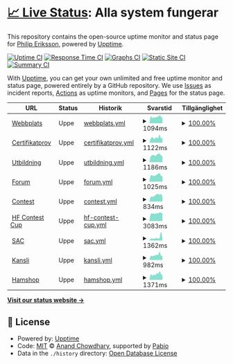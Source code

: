 # [📈 Live Status](https://phieri.github.io/upptime): <!--live status--> **Alla system fungerar**

This repository contains the open-source uptime monitor and status page for [Philip Eriksson](https://www.philiperiksson.se), powered by [Upptime](https://github.com/upptime/upptime).

[![Uptime CI](https://github.com/phieri/upptime/workflows/Uptime%20CI/badge.svg)](https://github.com/phieri/upptime/actions?query=workflow%3A%22Uptime+CI%22)
[![Response Time CI](https://github.com/phieri/upptime/workflows/Response%20Time%20CI/badge.svg)](https://github.com/phieri/upptime/actions?query=workflow%3A%22Response+Time+CI%22)
[![Graphs CI](https://github.com/phieri/upptime/workflows/Graphs%20CI/badge.svg)](https://github.com/phieri/upptime/actions?query=workflow%3A%22Graphs+CI%22)
[![Static Site CI](https://github.com/phieri/upptime/workflows/Static%20Site%20CI/badge.svg)](https://github.com/phieri/upptime/actions?query=workflow%3A%22Static+Site+CI%22)
[![Summary CI](https://github.com/phieri/upptime/workflows/Summary%20CI/badge.svg)](https://github.com/phieri/upptime/actions?query=workflow%3A%22Summary+CI%22)

With [Upptime](https://upptime.js.org), you can get your own unlimited and free uptime monitor and status page, powered entirely by a GitHub repository. We use [Issues](https://github.com/phieri/upptime/issues) as incident reports, [Actions](https://github.com/phieri/upptime/actions) as uptime monitors, and [Pages](https://phieri.github.io/upptime) for the status page.

<!--start: status pages-->
<!-- This summary is generated by Upptime (https://github.com/upptime/upptime) -->
<!-- Do not edit this manually, your changes will be overwritten -->
<!-- prettier-ignore -->
| URL | Status | Historik | Svarstid | Tillgänglighet |
| --- | ------ | ------- | ------------- | ------ |
| <img alt="" src="https://icons.duckduckgo.com/ip3/www.ssa.se.ico" height="13"> [Webbplats](https://www.ssa.se) | Uppe | [webbplats.yml](https://github.com/phieri/upptime/commits/HEAD/history/webbplats.yml) | <details><summary><img alt="Response time graph" src="./graphs/webbplats/response-time-week.png" height="20"> 1094ms</summary><br><a href="https://phieri.github.io/upptime/history/webbplats"><img alt="Svarstid 1096" src="https://img.shields.io/endpoint?url=https%3A%2F%2Fraw.githubusercontent.com%2Fphieri%2Fupptime%2FHEAD%2Fapi%2Fwebbplats%2Fresponse-time.json"></a><br><a href="https://phieri.github.io/upptime/history/webbplats"><img alt="24-hour response time 931" src="https://img.shields.io/endpoint?url=https%3A%2F%2Fraw.githubusercontent.com%2Fphieri%2Fupptime%2FHEAD%2Fapi%2Fwebbplats%2Fresponse-time-day.json"></a><br><a href="https://phieri.github.io/upptime/history/webbplats"><img alt="7-day response time 1094" src="https://img.shields.io/endpoint?url=https%3A%2F%2Fraw.githubusercontent.com%2Fphieri%2Fupptime%2FHEAD%2Fapi%2Fwebbplats%2Fresponse-time-week.json"></a><br><a href="https://phieri.github.io/upptime/history/webbplats"><img alt="30-day response time 1074" src="https://img.shields.io/endpoint?url=https%3A%2F%2Fraw.githubusercontent.com%2Fphieri%2Fupptime%2FHEAD%2Fapi%2Fwebbplats%2Fresponse-time-month.json"></a><br><a href="https://phieri.github.io/upptime/history/webbplats"><img alt="1-year response time 1096" src="https://img.shields.io/endpoint?url=https%3A%2F%2Fraw.githubusercontent.com%2Fphieri%2Fupptime%2FHEAD%2Fapi%2Fwebbplats%2Fresponse-time-year.json"></a></details> | <details><summary><a href="https://phieri.github.io/upptime/history/webbplats">100.00%</a></summary><a href="https://phieri.github.io/upptime/history/webbplats"><img alt="Tillgänglighet 100.00%" src="https://img.shields.io/endpoint?url=https%3A%2F%2Fraw.githubusercontent.com%2Fphieri%2Fupptime%2FHEAD%2Fapi%2Fwebbplats%2Fuptime.json"></a><br><a href="https://phieri.github.io/upptime/history/webbplats"><img alt="24-hour uptime 100.00%" src="https://img.shields.io/endpoint?url=https%3A%2F%2Fraw.githubusercontent.com%2Fphieri%2Fupptime%2FHEAD%2Fapi%2Fwebbplats%2Fuptime-day.json"></a><br><a href="https://phieri.github.io/upptime/history/webbplats"><img alt="7-day uptime 100.00%" src="https://img.shields.io/endpoint?url=https%3A%2F%2Fraw.githubusercontent.com%2Fphieri%2Fupptime%2FHEAD%2Fapi%2Fwebbplats%2Fuptime-week.json"></a><br><a href="https://phieri.github.io/upptime/history/webbplats"><img alt="30-day uptime 100.00%" src="https://img.shields.io/endpoint?url=https%3A%2F%2Fraw.githubusercontent.com%2Fphieri%2Fupptime%2FHEAD%2Fapi%2Fwebbplats%2Fuptime-month.json"></a><br><a href="https://phieri.github.io/upptime/history/webbplats"><img alt="1-year uptime 100.00%" src="https://img.shields.io/endpoint?url=https%3A%2F%2Fraw.githubusercontent.com%2Fphieri%2Fupptime%2FHEAD%2Fapi%2Fwebbplats%2Fuptime-year.json"></a></details>
| <img alt="" src="https://icons.duckduckgo.com/ip3/examen.ssa.se.ico" height="13"> [Certifikatprov](https://examen.ssa.se) | Uppe | [certifikatprov.yml](https://github.com/phieri/upptime/commits/HEAD/history/certifikatprov.yml) | <details><summary><img alt="Response time graph" src="./graphs/certifikatprov/response-time-week.png" height="20"> 1122ms</summary><br><a href="https://phieri.github.io/upptime/history/certifikatprov"><img alt="Svarstid 1071" src="https://img.shields.io/endpoint?url=https%3A%2F%2Fraw.githubusercontent.com%2Fphieri%2Fupptime%2FHEAD%2Fapi%2Fcertifikatprov%2Fresponse-time.json"></a><br><a href="https://phieri.github.io/upptime/history/certifikatprov"><img alt="24-hour response time 792" src="https://img.shields.io/endpoint?url=https%3A%2F%2Fraw.githubusercontent.com%2Fphieri%2Fupptime%2FHEAD%2Fapi%2Fcertifikatprov%2Fresponse-time-day.json"></a><br><a href="https://phieri.github.io/upptime/history/certifikatprov"><img alt="7-day response time 1122" src="https://img.shields.io/endpoint?url=https%3A%2F%2Fraw.githubusercontent.com%2Fphieri%2Fupptime%2FHEAD%2Fapi%2Fcertifikatprov%2Fresponse-time-week.json"></a><br><a href="https://phieri.github.io/upptime/history/certifikatprov"><img alt="30-day response time 1060" src="https://img.shields.io/endpoint?url=https%3A%2F%2Fraw.githubusercontent.com%2Fphieri%2Fupptime%2FHEAD%2Fapi%2Fcertifikatprov%2Fresponse-time-month.json"></a><br><a href="https://phieri.github.io/upptime/history/certifikatprov"><img alt="1-year response time 1071" src="https://img.shields.io/endpoint?url=https%3A%2F%2Fraw.githubusercontent.com%2Fphieri%2Fupptime%2FHEAD%2Fapi%2Fcertifikatprov%2Fresponse-time-year.json"></a></details> | <details><summary><a href="https://phieri.github.io/upptime/history/certifikatprov">100.00%</a></summary><a href="https://phieri.github.io/upptime/history/certifikatprov"><img alt="Tillgänglighet 100.00%" src="https://img.shields.io/endpoint?url=https%3A%2F%2Fraw.githubusercontent.com%2Fphieri%2Fupptime%2FHEAD%2Fapi%2Fcertifikatprov%2Fuptime.json"></a><br><a href="https://phieri.github.io/upptime/history/certifikatprov"><img alt="24-hour uptime 100.00%" src="https://img.shields.io/endpoint?url=https%3A%2F%2Fraw.githubusercontent.com%2Fphieri%2Fupptime%2FHEAD%2Fapi%2Fcertifikatprov%2Fuptime-day.json"></a><br><a href="https://phieri.github.io/upptime/history/certifikatprov"><img alt="7-day uptime 100.00%" src="https://img.shields.io/endpoint?url=https%3A%2F%2Fraw.githubusercontent.com%2Fphieri%2Fupptime%2FHEAD%2Fapi%2Fcertifikatprov%2Fuptime-week.json"></a><br><a href="https://phieri.github.io/upptime/history/certifikatprov"><img alt="30-day uptime 100.00%" src="https://img.shields.io/endpoint?url=https%3A%2F%2Fraw.githubusercontent.com%2Fphieri%2Fupptime%2FHEAD%2Fapi%2Fcertifikatprov%2Fuptime-month.json"></a><br><a href="https://phieri.github.io/upptime/history/certifikatprov"><img alt="1-year uptime 100.00%" src="https://img.shields.io/endpoint?url=https%3A%2F%2Fraw.githubusercontent.com%2Fphieri%2Fupptime%2FHEAD%2Fapi%2Fcertifikatprov%2Fuptime-year.json"></a></details>
| <img alt="" src="https://icons.duckduckgo.com/ip3/kurs.ssa.se.ico" height="13"> [Utbildning](https://kurs.ssa.se) | Uppe | [utbildning.yml](https://github.com/phieri/upptime/commits/HEAD/history/utbildning.yml) | <details><summary><img alt="Response time graph" src="./graphs/utbildning/response-time-week.png" height="20"> 1186ms</summary><br><a href="https://phieri.github.io/upptime/history/utbildning"><img alt="Svarstid 1109" src="https://img.shields.io/endpoint?url=https%3A%2F%2Fraw.githubusercontent.com%2Fphieri%2Fupptime%2FHEAD%2Fapi%2Futbildning%2Fresponse-time.json"></a><br><a href="https://phieri.github.io/upptime/history/utbildning"><img alt="24-hour response time 1559" src="https://img.shields.io/endpoint?url=https%3A%2F%2Fraw.githubusercontent.com%2Fphieri%2Fupptime%2FHEAD%2Fapi%2Futbildning%2Fresponse-time-day.json"></a><br><a href="https://phieri.github.io/upptime/history/utbildning"><img alt="7-day response time 1186" src="https://img.shields.io/endpoint?url=https%3A%2F%2Fraw.githubusercontent.com%2Fphieri%2Fupptime%2FHEAD%2Fapi%2Futbildning%2Fresponse-time-week.json"></a><br><a href="https://phieri.github.io/upptime/history/utbildning"><img alt="30-day response time 1117" src="https://img.shields.io/endpoint?url=https%3A%2F%2Fraw.githubusercontent.com%2Fphieri%2Fupptime%2FHEAD%2Fapi%2Futbildning%2Fresponse-time-month.json"></a><br><a href="https://phieri.github.io/upptime/history/utbildning"><img alt="1-year response time 1109" src="https://img.shields.io/endpoint?url=https%3A%2F%2Fraw.githubusercontent.com%2Fphieri%2Fupptime%2FHEAD%2Fapi%2Futbildning%2Fresponse-time-year.json"></a></details> | <details><summary><a href="https://phieri.github.io/upptime/history/utbildning">100.00%</a></summary><a href="https://phieri.github.io/upptime/history/utbildning"><img alt="Tillgänglighet 100.00%" src="https://img.shields.io/endpoint?url=https%3A%2F%2Fraw.githubusercontent.com%2Fphieri%2Fupptime%2FHEAD%2Fapi%2Futbildning%2Fuptime.json"></a><br><a href="https://phieri.github.io/upptime/history/utbildning"><img alt="24-hour uptime 100.00%" src="https://img.shields.io/endpoint?url=https%3A%2F%2Fraw.githubusercontent.com%2Fphieri%2Fupptime%2FHEAD%2Fapi%2Futbildning%2Fuptime-day.json"></a><br><a href="https://phieri.github.io/upptime/history/utbildning"><img alt="7-day uptime 100.00%" src="https://img.shields.io/endpoint?url=https%3A%2F%2Fraw.githubusercontent.com%2Fphieri%2Fupptime%2FHEAD%2Fapi%2Futbildning%2Fuptime-week.json"></a><br><a href="https://phieri.github.io/upptime/history/utbildning"><img alt="30-day uptime 100.00%" src="https://img.shields.io/endpoint?url=https%3A%2F%2Fraw.githubusercontent.com%2Fphieri%2Fupptime%2FHEAD%2Fapi%2Futbildning%2Fuptime-month.json"></a><br><a href="https://phieri.github.io/upptime/history/utbildning"><img alt="1-year uptime 100.00%" src="https://img.shields.io/endpoint?url=https%3A%2F%2Fraw.githubusercontent.com%2Fphieri%2Fupptime%2FHEAD%2Fapi%2Futbildning%2Fuptime-year.json"></a></details>
| <img alt="" src="https://icons.duckduckgo.com/ip3/forum.ssa.se.ico" height="13"> [Forum](https://forum.ssa.se) | Uppe | [forum.yml](https://github.com/phieri/upptime/commits/HEAD/history/forum.yml) | <details><summary><img alt="Response time graph" src="./graphs/forum/response-time-week.png" height="20"> 1025ms</summary><br><a href="https://phieri.github.io/upptime/history/forum"><img alt="Svarstid 981" src="https://img.shields.io/endpoint?url=https%3A%2F%2Fraw.githubusercontent.com%2Fphieri%2Fupptime%2FHEAD%2Fapi%2Fforum%2Fresponse-time.json"></a><br><a href="https://phieri.github.io/upptime/history/forum"><img alt="24-hour response time 913" src="https://img.shields.io/endpoint?url=https%3A%2F%2Fraw.githubusercontent.com%2Fphieri%2Fupptime%2FHEAD%2Fapi%2Fforum%2Fresponse-time-day.json"></a><br><a href="https://phieri.github.io/upptime/history/forum"><img alt="7-day response time 1025" src="https://img.shields.io/endpoint?url=https%3A%2F%2Fraw.githubusercontent.com%2Fphieri%2Fupptime%2FHEAD%2Fapi%2Fforum%2Fresponse-time-week.json"></a><br><a href="https://phieri.github.io/upptime/history/forum"><img alt="30-day response time 981" src="https://img.shields.io/endpoint?url=https%3A%2F%2Fraw.githubusercontent.com%2Fphieri%2Fupptime%2FHEAD%2Fapi%2Fforum%2Fresponse-time-month.json"></a><br><a href="https://phieri.github.io/upptime/history/forum"><img alt="1-year response time 981" src="https://img.shields.io/endpoint?url=https%3A%2F%2Fraw.githubusercontent.com%2Fphieri%2Fupptime%2FHEAD%2Fapi%2Fforum%2Fresponse-time-year.json"></a></details> | <details><summary><a href="https://phieri.github.io/upptime/history/forum">100.00%</a></summary><a href="https://phieri.github.io/upptime/history/forum"><img alt="Tillgänglighet 100.00%" src="https://img.shields.io/endpoint?url=https%3A%2F%2Fraw.githubusercontent.com%2Fphieri%2Fupptime%2FHEAD%2Fapi%2Fforum%2Fuptime.json"></a><br><a href="https://phieri.github.io/upptime/history/forum"><img alt="24-hour uptime 100.00%" src="https://img.shields.io/endpoint?url=https%3A%2F%2Fraw.githubusercontent.com%2Fphieri%2Fupptime%2FHEAD%2Fapi%2Fforum%2Fuptime-day.json"></a><br><a href="https://phieri.github.io/upptime/history/forum"><img alt="7-day uptime 100.00%" src="https://img.shields.io/endpoint?url=https%3A%2F%2Fraw.githubusercontent.com%2Fphieri%2Fupptime%2FHEAD%2Fapi%2Fforum%2Fuptime-week.json"></a><br><a href="https://phieri.github.io/upptime/history/forum"><img alt="30-day uptime 100.00%" src="https://img.shields.io/endpoint?url=https%3A%2F%2Fraw.githubusercontent.com%2Fphieri%2Fupptime%2FHEAD%2Fapi%2Fforum%2Fuptime-month.json"></a><br><a href="https://phieri.github.io/upptime/history/forum"><img alt="1-year uptime 100.00%" src="https://img.shields.io/endpoint?url=https%3A%2F%2Fraw.githubusercontent.com%2Fphieri%2Fupptime%2FHEAD%2Fapi%2Fforum%2Fuptime-year.json"></a></details>
| <img alt="" src="https://icons.duckduckgo.com/ip3/contest.ssa.se.ico" height="13"> [Contest](https://contest.ssa.se) | Uppe | [contest.yml](https://github.com/phieri/upptime/commits/HEAD/history/contest.yml) | <details><summary><img alt="Response time graph" src="./graphs/contest/response-time-week.png" height="20"> 834ms</summary><br><a href="https://phieri.github.io/upptime/history/contest"><img alt="Svarstid 776" src="https://img.shields.io/endpoint?url=https%3A%2F%2Fraw.githubusercontent.com%2Fphieri%2Fupptime%2FHEAD%2Fapi%2Fcontest%2Fresponse-time.json"></a><br><a href="https://phieri.github.io/upptime/history/contest"><img alt="24-hour response time 694" src="https://img.shields.io/endpoint?url=https%3A%2F%2Fraw.githubusercontent.com%2Fphieri%2Fupptime%2FHEAD%2Fapi%2Fcontest%2Fresponse-time-day.json"></a><br><a href="https://phieri.github.io/upptime/history/contest"><img alt="7-day response time 834" src="https://img.shields.io/endpoint?url=https%3A%2F%2Fraw.githubusercontent.com%2Fphieri%2Fupptime%2FHEAD%2Fapi%2Fcontest%2Fresponse-time-week.json"></a><br><a href="https://phieri.github.io/upptime/history/contest"><img alt="30-day response time 776" src="https://img.shields.io/endpoint?url=https%3A%2F%2Fraw.githubusercontent.com%2Fphieri%2Fupptime%2FHEAD%2Fapi%2Fcontest%2Fresponse-time-month.json"></a><br><a href="https://phieri.github.io/upptime/history/contest"><img alt="1-year response time 776" src="https://img.shields.io/endpoint?url=https%3A%2F%2Fraw.githubusercontent.com%2Fphieri%2Fupptime%2FHEAD%2Fapi%2Fcontest%2Fresponse-time-year.json"></a></details> | <details><summary><a href="https://phieri.github.io/upptime/history/contest">100.00%</a></summary><a href="https://phieri.github.io/upptime/history/contest"><img alt="Tillgänglighet 100.00%" src="https://img.shields.io/endpoint?url=https%3A%2F%2Fraw.githubusercontent.com%2Fphieri%2Fupptime%2FHEAD%2Fapi%2Fcontest%2Fuptime.json"></a><br><a href="https://phieri.github.io/upptime/history/contest"><img alt="24-hour uptime 100.00%" src="https://img.shields.io/endpoint?url=https%3A%2F%2Fraw.githubusercontent.com%2Fphieri%2Fupptime%2FHEAD%2Fapi%2Fcontest%2Fuptime-day.json"></a><br><a href="https://phieri.github.io/upptime/history/contest"><img alt="7-day uptime 100.00%" src="https://img.shields.io/endpoint?url=https%3A%2F%2Fraw.githubusercontent.com%2Fphieri%2Fupptime%2FHEAD%2Fapi%2Fcontest%2Fuptime-week.json"></a><br><a href="https://phieri.github.io/upptime/history/contest"><img alt="30-day uptime 100.00%" src="https://img.shields.io/endpoint?url=https%3A%2F%2Fraw.githubusercontent.com%2Fphieri%2Fupptime%2FHEAD%2Fapi%2Fcontest%2Fuptime-month.json"></a><br><a href="https://phieri.github.io/upptime/history/contest"><img alt="1-year uptime 100.00%" src="https://img.shields.io/endpoint?url=https%3A%2F%2Fraw.githubusercontent.com%2Fphieri%2Fupptime%2FHEAD%2Fapi%2Fcontest%2Fuptime-year.json"></a></details>
| <img alt="" src="https://icons.duckduckgo.com/ip3/hfcup.ssa.se.ico" height="13"> [HF Contest Cup](https://hfcup.ssa.se) | Uppe | [hf-contest-cup.yml](https://github.com/phieri/upptime/commits/HEAD/history/hf-contest-cup.yml) | <details><summary><img alt="Response time graph" src="./graphs/hf-contest-cup/response-time-week.png" height="20"> 3083ms</summary><br><a href="https://phieri.github.io/upptime/history/hf-contest-cup"><img alt="Svarstid 3064" src="https://img.shields.io/endpoint?url=https%3A%2F%2Fraw.githubusercontent.com%2Fphieri%2Fupptime%2FHEAD%2Fapi%2Fhf-contest-cup%2Fresponse-time.json"></a><br><a href="https://phieri.github.io/upptime/history/hf-contest-cup"><img alt="24-hour response time 2995" src="https://img.shields.io/endpoint?url=https%3A%2F%2Fraw.githubusercontent.com%2Fphieri%2Fupptime%2FHEAD%2Fapi%2Fhf-contest-cup%2Fresponse-time-day.json"></a><br><a href="https://phieri.github.io/upptime/history/hf-contest-cup"><img alt="7-day response time 3083" src="https://img.shields.io/endpoint?url=https%3A%2F%2Fraw.githubusercontent.com%2Fphieri%2Fupptime%2FHEAD%2Fapi%2Fhf-contest-cup%2Fresponse-time-week.json"></a><br><a href="https://phieri.github.io/upptime/history/hf-contest-cup"><img alt="30-day response time 3064" src="https://img.shields.io/endpoint?url=https%3A%2F%2Fraw.githubusercontent.com%2Fphieri%2Fupptime%2FHEAD%2Fapi%2Fhf-contest-cup%2Fresponse-time-month.json"></a><br><a href="https://phieri.github.io/upptime/history/hf-contest-cup"><img alt="1-year response time 3064" src="https://img.shields.io/endpoint?url=https%3A%2F%2Fraw.githubusercontent.com%2Fphieri%2Fupptime%2FHEAD%2Fapi%2Fhf-contest-cup%2Fresponse-time-year.json"></a></details> | <details><summary><a href="https://phieri.github.io/upptime/history/hf-contest-cup">100.00%</a></summary><a href="https://phieri.github.io/upptime/history/hf-contest-cup"><img alt="Tillgänglighet 100.00%" src="https://img.shields.io/endpoint?url=https%3A%2F%2Fraw.githubusercontent.com%2Fphieri%2Fupptime%2FHEAD%2Fapi%2Fhf-contest-cup%2Fuptime.json"></a><br><a href="https://phieri.github.io/upptime/history/hf-contest-cup"><img alt="24-hour uptime 100.00%" src="https://img.shields.io/endpoint?url=https%3A%2F%2Fraw.githubusercontent.com%2Fphieri%2Fupptime%2FHEAD%2Fapi%2Fhf-contest-cup%2Fuptime-day.json"></a><br><a href="https://phieri.github.io/upptime/history/hf-contest-cup"><img alt="7-day uptime 100.00%" src="https://img.shields.io/endpoint?url=https%3A%2F%2Fraw.githubusercontent.com%2Fphieri%2Fupptime%2FHEAD%2Fapi%2Fhf-contest-cup%2Fuptime-week.json"></a><br><a href="https://phieri.github.io/upptime/history/hf-contest-cup"><img alt="30-day uptime 100.00%" src="https://img.shields.io/endpoint?url=https%3A%2F%2Fraw.githubusercontent.com%2Fphieri%2Fupptime%2FHEAD%2Fapi%2Fhf-contest-cup%2Fuptime-month.json"></a><br><a href="https://phieri.github.io/upptime/history/hf-contest-cup"><img alt="1-year uptime 100.00%" src="https://img.shields.io/endpoint?url=https%3A%2F%2Fraw.githubusercontent.com%2Fphieri%2Fupptime%2FHEAD%2Fapi%2Fhf-contest-cup%2Fuptime-year.json"></a></details>
| <img alt="" src="https://icons.duckduckgo.com/ip3/www.sactest.net.ico" height="13"> [SAC](https://www.sactest.net) | Uppe | [sac.yml](https://github.com/phieri/upptime/commits/HEAD/history/sac.yml) | <details><summary><img alt="Response time graph" src="./graphs/sac/response-time-week.png" height="20"> 1362ms</summary><br><a href="https://phieri.github.io/upptime/history/sac"><img alt="Svarstid 1368" src="https://img.shields.io/endpoint?url=https%3A%2F%2Fraw.githubusercontent.com%2Fphieri%2Fupptime%2FHEAD%2Fapi%2Fsac%2Fresponse-time.json"></a><br><a href="https://phieri.github.io/upptime/history/sac"><img alt="24-hour response time 932" src="https://img.shields.io/endpoint?url=https%3A%2F%2Fraw.githubusercontent.com%2Fphieri%2Fupptime%2FHEAD%2Fapi%2Fsac%2Fresponse-time-day.json"></a><br><a href="https://phieri.github.io/upptime/history/sac"><img alt="7-day response time 1362" src="https://img.shields.io/endpoint?url=https%3A%2F%2Fraw.githubusercontent.com%2Fphieri%2Fupptime%2FHEAD%2Fapi%2Fsac%2Fresponse-time-week.json"></a><br><a href="https://phieri.github.io/upptime/history/sac"><img alt="30-day response time 1368" src="https://img.shields.io/endpoint?url=https%3A%2F%2Fraw.githubusercontent.com%2Fphieri%2Fupptime%2FHEAD%2Fapi%2Fsac%2Fresponse-time-month.json"></a><br><a href="https://phieri.github.io/upptime/history/sac"><img alt="1-year response time 1368" src="https://img.shields.io/endpoint?url=https%3A%2F%2Fraw.githubusercontent.com%2Fphieri%2Fupptime%2FHEAD%2Fapi%2Fsac%2Fresponse-time-year.json"></a></details> | <details><summary><a href="https://phieri.github.io/upptime/history/sac">100.00%</a></summary><a href="https://phieri.github.io/upptime/history/sac"><img alt="Tillgänglighet 100.00%" src="https://img.shields.io/endpoint?url=https%3A%2F%2Fraw.githubusercontent.com%2Fphieri%2Fupptime%2FHEAD%2Fapi%2Fsac%2Fuptime.json"></a><br><a href="https://phieri.github.io/upptime/history/sac"><img alt="24-hour uptime 100.00%" src="https://img.shields.io/endpoint?url=https%3A%2F%2Fraw.githubusercontent.com%2Fphieri%2Fupptime%2FHEAD%2Fapi%2Fsac%2Fuptime-day.json"></a><br><a href="https://phieri.github.io/upptime/history/sac"><img alt="7-day uptime 100.00%" src="https://img.shields.io/endpoint?url=https%3A%2F%2Fraw.githubusercontent.com%2Fphieri%2Fupptime%2FHEAD%2Fapi%2Fsac%2Fuptime-week.json"></a><br><a href="https://phieri.github.io/upptime/history/sac"><img alt="30-day uptime 100.00%" src="https://img.shields.io/endpoint?url=https%3A%2F%2Fraw.githubusercontent.com%2Fphieri%2Fupptime%2FHEAD%2Fapi%2Fsac%2Fuptime-month.json"></a><br><a href="https://phieri.github.io/upptime/history/sac"><img alt="1-year uptime 100.00%" src="https://img.shields.io/endpoint?url=https%3A%2F%2Fraw.githubusercontent.com%2Fphieri%2Fupptime%2FHEAD%2Fapi%2Fsac%2Fuptime-year.json"></a></details>
| <img alt="" src="https://icons.duckduckgo.com/ip3/kansli.ssa.se.ico" height="13"> [Kansli](https://kansli.ssa.se) | Uppe | [kansli.yml](https://github.com/phieri/upptime/commits/HEAD/history/kansli.yml) | <details><summary><img alt="Response time graph" src="./graphs/kansli/response-time-week.png" height="20"> 982ms</summary><br><a href="https://phieri.github.io/upptime/history/kansli"><img alt="Svarstid 1019" src="https://img.shields.io/endpoint?url=https%3A%2F%2Fraw.githubusercontent.com%2Fphieri%2Fupptime%2FHEAD%2Fapi%2Fkansli%2Fresponse-time.json"></a><br><a href="https://phieri.github.io/upptime/history/kansli"><img alt="24-hour response time 882" src="https://img.shields.io/endpoint?url=https%3A%2F%2Fraw.githubusercontent.com%2Fphieri%2Fupptime%2FHEAD%2Fapi%2Fkansli%2Fresponse-time-day.json"></a><br><a href="https://phieri.github.io/upptime/history/kansli"><img alt="7-day response time 982" src="https://img.shields.io/endpoint?url=https%3A%2F%2Fraw.githubusercontent.com%2Fphieri%2Fupptime%2FHEAD%2Fapi%2Fkansli%2Fresponse-time-week.json"></a><br><a href="https://phieri.github.io/upptime/history/kansli"><img alt="30-day response time 1017" src="https://img.shields.io/endpoint?url=https%3A%2F%2Fraw.githubusercontent.com%2Fphieri%2Fupptime%2FHEAD%2Fapi%2Fkansli%2Fresponse-time-month.json"></a><br><a href="https://phieri.github.io/upptime/history/kansli"><img alt="1-year response time 1019" src="https://img.shields.io/endpoint?url=https%3A%2F%2Fraw.githubusercontent.com%2Fphieri%2Fupptime%2FHEAD%2Fapi%2Fkansli%2Fresponse-time-year.json"></a></details> | <details><summary><a href="https://phieri.github.io/upptime/history/kansli">100.00%</a></summary><a href="https://phieri.github.io/upptime/history/kansli"><img alt="Tillgänglighet 100.00%" src="https://img.shields.io/endpoint?url=https%3A%2F%2Fraw.githubusercontent.com%2Fphieri%2Fupptime%2FHEAD%2Fapi%2Fkansli%2Fuptime.json"></a><br><a href="https://phieri.github.io/upptime/history/kansli"><img alt="24-hour uptime 100.00%" src="https://img.shields.io/endpoint?url=https%3A%2F%2Fraw.githubusercontent.com%2Fphieri%2Fupptime%2FHEAD%2Fapi%2Fkansli%2Fuptime-day.json"></a><br><a href="https://phieri.github.io/upptime/history/kansli"><img alt="7-day uptime 100.00%" src="https://img.shields.io/endpoint?url=https%3A%2F%2Fraw.githubusercontent.com%2Fphieri%2Fupptime%2FHEAD%2Fapi%2Fkansli%2Fuptime-week.json"></a><br><a href="https://phieri.github.io/upptime/history/kansli"><img alt="30-day uptime 100.00%" src="https://img.shields.io/endpoint?url=https%3A%2F%2Fraw.githubusercontent.com%2Fphieri%2Fupptime%2FHEAD%2Fapi%2Fkansli%2Fuptime-month.json"></a><br><a href="https://phieri.github.io/upptime/history/kansli"><img alt="1-year uptime 100.00%" src="https://img.shields.io/endpoint?url=https%3A%2F%2Fraw.githubusercontent.com%2Fphieri%2Fupptime%2FHEAD%2Fapi%2Fkansli%2Fuptime-year.json"></a></details>
| <img alt="" src="https://icons.duckduckgo.com/ip3/hamshop.ssa.se.ico" height="13"> [Hamshop](https://hamshop.ssa.se) | Uppe | [hamshop.yml](https://github.com/phieri/upptime/commits/HEAD/history/hamshop.yml) | <details><summary><img alt="Response time graph" src="./graphs/hamshop/response-time-week.png" height="20"> 1371ms</summary><br><a href="https://phieri.github.io/upptime/history/hamshop"><img alt="Svarstid 1472" src="https://img.shields.io/endpoint?url=https%3A%2F%2Fraw.githubusercontent.com%2Fphieri%2Fupptime%2FHEAD%2Fapi%2Fhamshop%2Fresponse-time.json"></a><br><a href="https://phieri.github.io/upptime/history/hamshop"><img alt="24-hour response time 2042" src="https://img.shields.io/endpoint?url=https%3A%2F%2Fraw.githubusercontent.com%2Fphieri%2Fupptime%2FHEAD%2Fapi%2Fhamshop%2Fresponse-time-day.json"></a><br><a href="https://phieri.github.io/upptime/history/hamshop"><img alt="7-day response time 1371" src="https://img.shields.io/endpoint?url=https%3A%2F%2Fraw.githubusercontent.com%2Fphieri%2Fupptime%2FHEAD%2Fapi%2Fhamshop%2Fresponse-time-week.json"></a><br><a href="https://phieri.github.io/upptime/history/hamshop"><img alt="30-day response time 1462" src="https://img.shields.io/endpoint?url=https%3A%2F%2Fraw.githubusercontent.com%2Fphieri%2Fupptime%2FHEAD%2Fapi%2Fhamshop%2Fresponse-time-month.json"></a><br><a href="https://phieri.github.io/upptime/history/hamshop"><img alt="1-year response time 1472" src="https://img.shields.io/endpoint?url=https%3A%2F%2Fraw.githubusercontent.com%2Fphieri%2Fupptime%2FHEAD%2Fapi%2Fhamshop%2Fresponse-time-year.json"></a></details> | <details><summary><a href="https://phieri.github.io/upptime/history/hamshop">100.00%</a></summary><a href="https://phieri.github.io/upptime/history/hamshop"><img alt="Tillgänglighet 100.00%" src="https://img.shields.io/endpoint?url=https%3A%2F%2Fraw.githubusercontent.com%2Fphieri%2Fupptime%2FHEAD%2Fapi%2Fhamshop%2Fuptime.json"></a><br><a href="https://phieri.github.io/upptime/history/hamshop"><img alt="24-hour uptime 100.00%" src="https://img.shields.io/endpoint?url=https%3A%2F%2Fraw.githubusercontent.com%2Fphieri%2Fupptime%2FHEAD%2Fapi%2Fhamshop%2Fuptime-day.json"></a><br><a href="https://phieri.github.io/upptime/history/hamshop"><img alt="7-day uptime 100.00%" src="https://img.shields.io/endpoint?url=https%3A%2F%2Fraw.githubusercontent.com%2Fphieri%2Fupptime%2FHEAD%2Fapi%2Fhamshop%2Fuptime-week.json"></a><br><a href="https://phieri.github.io/upptime/history/hamshop"><img alt="30-day uptime 100.00%" src="https://img.shields.io/endpoint?url=https%3A%2F%2Fraw.githubusercontent.com%2Fphieri%2Fupptime%2FHEAD%2Fapi%2Fhamshop%2Fuptime-month.json"></a><br><a href="https://phieri.github.io/upptime/history/hamshop"><img alt="1-year uptime 100.00%" src="https://img.shields.io/endpoint?url=https%3A%2F%2Fraw.githubusercontent.com%2Fphieri%2Fupptime%2FHEAD%2Fapi%2Fhamshop%2Fuptime-year.json"></a></details>

<!--end: status pages-->

[**Visit our status website →**](https://phieri.github.io/upptime)

## 📄 License

- Powered by: [Upptime](https://github.com/upptime/upptime)
- Code: [MIT](./LICENSE) © [Anand Chowdhary](https://anandchowdhary.com), supported by [Pabio](https://pabio.com)
- Data in the `./history` directory: [Open Database License](https://opendatacommons.org/licenses/odbl/1-0/)
